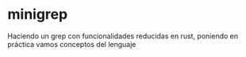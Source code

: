 # minigrep
Haciendo un grep con funcionalidades reducidas en rust, poniendo en práctica vamos conceptos del lenguaje
